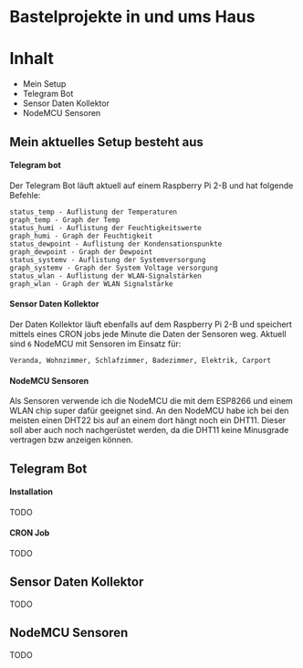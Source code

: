 # Bastelprojekte in und ums Haus

# Inhalt
* Mein Setup
* Telegram Bot
* Sensor Daten Kollektor
* NodeMCU Sensoren


## Mein aktuelles Setup besteht aus

#### Telegram bot
Der Telegram Bot läuft aktuell auf einem Raspberry Pi 2-B und hat folgende Befehle:
```shell
status_temp - Auflistung der Temperaturen
graph_temp - Graph der Temp
status_humi - Auflistung der Feuchtigkeitswerte
graph_humi - Graph der Feuchtigkeit
status_dewpoint - Auflistung der Kondensationspunkte
graph_dewpoint - Graph der Dewpoint
status_systemv - Auflistung der Systemversorgung
graph_systemv - Graph der System Voltage versorgung
status_wlan - Auflistung der WLAN-Signalstärken
graph_wlan - Graph der WLAN Signalstärke
```

#### Sensor Daten Kollektor
Der Daten Kollektor läuft ebenfalls auf dem Raspberry Pi 2-B und speichert mittels eines CRON jobs jede Minute die Daten der Sensoren weg. Aktuell sind ```6``` NodeMCU mit Sensoren im Einsatz für:

```shell
Veranda, Wohnzimmer, Schlafzimmer, Badezimmer, Elektrik, Carport
```

#### NodeMCU Sensoren
Als Sensoren verwende ich die NodeMCU die mit dem ESP8266 und einem WLAN chip super dafür geeignet sind. An den NodeMCU habe ich bei den meisten einen DHT22 bis auf an einem dort hängt noch ein DHT11. Dieser soll aber auch noch nachgerüstet werden, da die DHT11 keine Minusgrade vertragen bzw anzeigen können.

## Telegram Bot
#### Installation
TODO
#### CRON Job
TODO

## Sensor Daten Kollektor

TODO

## NodeMCU Sensoren

TODO
